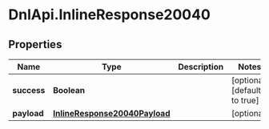 # DnlApi.InlineResponse20040

## Properties
Name | Type | Description | Notes
------------ | ------------- | ------------- | -------------
**success** | **Boolean** |  | [optional] [default to true]
**payload** | [**InlineResponse20040Payload**](InlineResponse20040Payload.md) |  | [optional] 


